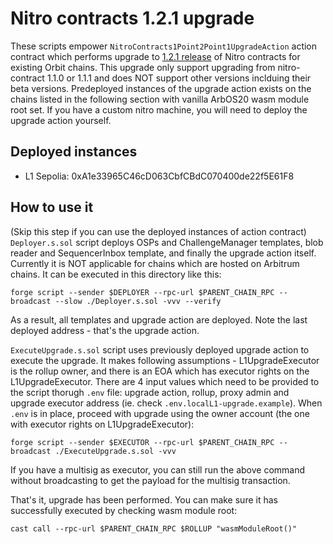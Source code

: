 # Nitro contracts 1.2.1 upgrade
These scripts empower `NitroContracts1Point2Point1UpgradeAction` action contract which performs upgrade to [1.2.1 release](https://github.com/OffchainLabs/nitro-contracts/releases/tag/v1.2.1) of Nitro contracts for existing Orbit chains. This upgrade only support upgrading from nitro-contract 1.1.0 or 1.1.1 and does NOT support other versions inclduing their beta versions. Predeployed instances of the upgrade action exists on the chains listed in the following section with vanilla ArbOS20 wasm module root set. If you have a custom nitro machine, you will need to deploy the upgrade action yourself.

## Deployed instances

- L1 Sepolia: 0xA1e33965C46cD063CbfCBdC070400de22f5E61F8

## How to use it

(Skip this step if you can use the deployed instances of action contract) `Deployer.s.sol` script deploys OSPs and ChallengeManager templates, blob reader and SequencerInbox template, and finally the upgrade action itself. Currently it is NOT applicable for chains which are hosted on Arbitrum chains. It can be executed in this directory like this:
```
forge script --sender $DEPLOYER --rpc-url $PARENT_CHAIN_RPC --broadcast --slow ./Deployer.s.sol -vvv --verify
```
As a result, all templates and upgrade action are deployed. Note the last deployed address - that's the upgrade action.

`ExecuteUpgrade.s.sol` script uses previously deployed upgrade action to execute the upgrade. It makes following assumptions - L1UpgradeExecutor is the rollup owner, and there is an EOA which has executor rights on the L1UpgradeExecutor. There are 4 input values which need to be provided to the script thorugh `.env` file: upgrade action, rollup, proxy admin and upgrade executor address (ie. check `.env.localL1-upgrade.example`). When `.env` is in place, proceed with upgrade using the owner account (the one with executor rights on L1UpgradeExecutor):
```
forge script --sender $EXECUTOR --rpc-url $PARENT_CHAIN_RPC --broadcast ./ExecuteUpgrade.s.sol -vvv
```
If you have a multisig as executor, you can still run the above command without broadcasting to get the payload for the multisig transaction.

That's it, upgrade has been performed. You can make sure it has successfully executed by checking wasm module root:
```
cast call --rpc-url $PARENT_CHAIN_RPC $ROLLUP "wasmModuleRoot()"
```